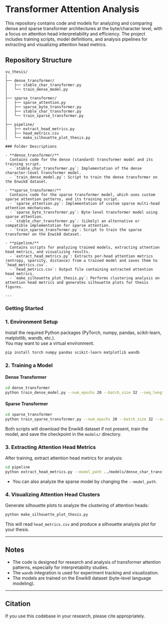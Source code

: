 # Transformer Attention Analysis

This repository contains code and models for analyzing and comparing dense and sparse transformer architectures at the byte/character level, with a focus on attention head interpretability and efficiency. The project includes training scripts, model definitions, and analysis pipelines for extracting and visualizing attention head metrics.

## Repository Structure

```
vu_thesis/
│
├── dense_transformer/
│   ├── stable_char_transformer.py
│   └── train_dense_model.py
│
├── sparse_transformer/
│   ├── sparse_attention.py
│   ├── sparse_byte_transformer.py
│   ├── stable_char_transformer.py
│   └── train_sparse_transformer.py
│
├── pipeline/
│   ├── extract_head_metrics.py
│   ├── head_metrics.csv
│   └── make_silhouette_plot_thesis.py

### Folder Descriptions

- **dense_transformer/**  
  Contains code for the dense (standard) transformer model and its training script.
  - `stable_char_transformer.py`: Implementation of the dense character-level transformer model.
  - `train_dense_model.py`: Script to train the dense transformer on the Enwik8 dataset.

- **sparse_transformer/**  
  Contains code for the sparse transformer model, which uses custom sparse attention patterns, and its training script.
  - `sparse_attention.py`: Implementation of custom sparse multi-head attention mechanisms.
  - `sparse_byte_transformer.py`: Byte-level transformer model using sparse attention.
  - `stable_char_transformer.py`: (Likely) an alternative or compatible implementation for sparse attention.
  - `train_sparse_transformer.py`: Script to train the sparse transformer on the Enwik8 dataset.

- **pipeline/**  
  Contains scripts for analyzing trained models, extracting attention head metrics, and visualizing results.
  - `extract_head_metrics.py`: Extracts per-head attention metrics (entropy, sparsity, distance) from a trained model and saves them to `head_metrics.csv`.
  - `head_metrics.csv`: Output file containing extracted attention head metrics.
  - `make_silhouette_plot_thesis.py`: Performs clustering analysis on attention head metrics and generates silhouette plots for thesis figures.

---
```
### Getting Started

### 1. Environment Setup

Install the required Python packages (PyTorch, numpy, pandas, scikit-learn, matplotlib, wandb, etc.).  
You may want to use a virtual environment.

```bash
pip install torch numpy pandas scikit-learn matplotlib wandb
```

### 2. Training a Model

#### Dense Transformer

```bash
cd dense_transformer
python train_dense_model.py --num_epochs 20 --batch_size 32 --seq_length 1024
```

#### Sparse Transformer

```bash
cd sparse_transformer
python train_sparse_transformer.py --num_epochs 20 --batch_size 32 --seq_length 1024
```

Both scripts will download the Enwik8 dataset if not present, train the model, and save the checkpoint in the `models/` directory.

### 3. Extracting Attention Head Metrics

After training, extract attention head metrics for analysis:

```bash
cd pipeline
python extract_head_metrics.py --model_path ../models/dense_char_transformer.pt --output head_metrics.csv
```

- You can also analyze the sparse model by changing the `--model_path`.

### 4. Visualizing Attention Head Clusters

Generate silhouette plots to analyze the clustering of attention heads:

```bash
python make_silhouette_plot_thesis.py
```

This will read `head_metrics.csv` and produce a silhouette analysis plot for your thesis.

---

## Notes

- The code is designed for research and analysis of transformer attention patterns, especially for interpretability studies.
- The `wandb` integration is used for experiment tracking and visualization.
- The models are trained on the Enwik8 dataset (byte-level language modeling).

---

## Citation

If you use this codebase in your research, please cite appropriately. 
